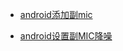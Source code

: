 
* [android添加副mic](https://www.cnblogs.com/helloworldtoyou/p/9236548.html)

* [android设置副MIC降噪](https://www.cnblogs.com/helloworldtoyou/p/8404925.html)